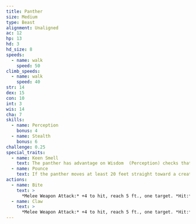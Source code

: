 ```yaml
---
title: Panther
size: Medium
type: Beast
alignment: Unaligned
ac: 12
hp: 13
hd: 3
hd_size: 8
speeds:
  - name: walk
    speed: 50
climb_speeds:
  - name: walk
    speed: 40
str: 14
dex: 15
con: 10
int: 3
wis: 14
cha: 7
skills:
  - name: Perception
    bonus: 4
  - name: Stealth
    bonus: 6
challenge: 0.25
special_traits:
  - name: Keen Smell
    text: The panther has advantage on Wisdom  (Perception) checks that rely on smell.
  - name: Pounce
    text: If the panther moves at least 20 feet straight toward a creature and then hits it with a claw attack on the same turn, that target must succeed on a DC 12 Strength saving throw or be knocked prone. If the target is prone, the panther can make one bite attack against it as a bonus action.
actions:
  - name: Bite
    text: >
      *Melee Weapon Attack:* +4 to hit, reach 5 ft., one target. *Hit:* 5 (1d6 + 2) piercing damage.
  - name: Claw
    text: >
      *Melee Weapon Attack:* +4 to hit, reach 5 ft., one target. *Hit:* 4 (1d4 + 2) slashing damage.
---
```

